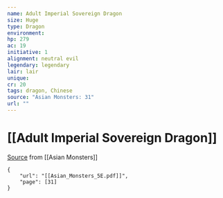 ```yaml
---
name: Adult Imperial Sovereign Dragon
size: Huge
type: Dragon
environment: 
hp: 279
ac: 19
initiative: 1
alignment: neutral evil
legendary: legendary
lair: lair
unique: 
cr: 20
tags: dragon, Chinese
source: "Asian Monsters: 31"
url: ""
---
```

# [[Adult Imperial Sovereign Dragon]]

[Source](zotero://open-pdf/library/items/2YJ39RUI?page=31) from [[Asian Monsters]]

```pdf
{
	"url": "[[Asian_Monsters_5E.pdf]]",
	"page": [31]
}
```

